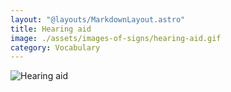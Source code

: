 ```yaml
---
layout: "@layouts/MarkdownLayout.astro"
title: Hearing aid
image: ./assets/images-of-signs/hearing-aid.gif
category: Vocabulary
---
```


![Hearing aid](@signs/hearing-aid.gif)
